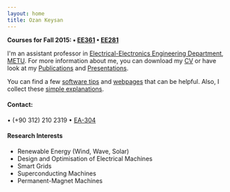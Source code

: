 ```yaml
---
layout: home
title: Ozan Keysan
---
```


**Courses for Fall 2015: <span class="meta">&#8226;</span> [EE361](/ee361) <span class="meta">&#8226;</span>  [EE281](/ee281)**

<!---
**[STAR Projects](/star)**
-->

I'm an assistant professor in  [Electrical-Electronics Engineering Department](http://www.eee.metu.edu.tr), [METU](http://www.metu.edu.tr).
For more information about me, you can download my [CV](/cv) or have look at my [Publications](/papers) and [Presentations](/presentations). 

You can find a few [software tips](/tips) and [webpages](/links) that can be helpful. Also, I collect these [simple explanations](/explained).

#### Contact:

<p> <script type="text/javascript">
// http://csarven.ca/hiding-email-addresses
    var string1 = "keysan";
    var string2 = "@";
    var string3 = "metu.edu.tr";
    var string4 = string1 + string2 + string3;
    document.write("<a href=" + "mail" + "to:" + string1 + string2 + string3 + ">" + string4 + "</a>");

</script>

<span class="meta">&#8226;</span>
(+90 312) 210 2319 <span class="meta">&#8226;</span>  <a href="https://goo.gl/maps/MiFNc">EA-304</a> </p>

#### Research Interests

- Renewable Energy (Wind, Wave, Solar)
- Design and Optimisation of Electrical Machines
- Smart Grids
- Superconducting Machines
- Permanent-Magnet Machines
